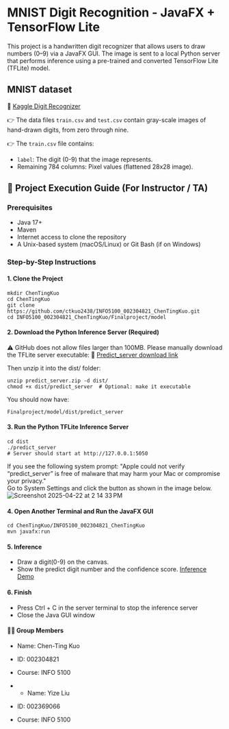 # MNIST Digit Recognition - JavaFX + TensorFlow Lite

This project is a handwritten digit recognizer that allows users to draw numbers (0–9) via a JavaFX GUI. The image is sent to a local Python server that performs inference using a pre-trained and converted TensorFlow Lite (TFLite) model.

## MNIST dataset

🔗 [Kaggle Digit Recognizer](https://www.kaggle.com/competitions/digit-recognizer/overview)

👉 The data files `train.csv` and `test.csv` contain gray-scale images of hand-drawn digits, from zero through nine.

👉 The `train.csv` file contains:
- `label`: The digit (0-9) that the image represents.
- Remaining 784 columns: Pixel values (flattened 28x28 image).

## 🚀 Project Execution Guide (For Instructor / TA)

### Prerequisites
- Java 17+
- Maven
- Internet access to clone the repository
- A Unix-based system (macOS/Linux) or Git Bash (if on Windows)

### Step-by-Step Instructions

#### 1. Clone the Project

```
mkdir ChenTingKuo
cd ChenTingKuo
git clone https://github.com/ctkuo2438/INFO5100_002304821_ChenTingKuo.git
cd INFO5100_002304821_ChenTingKuo/Finalproject/model
```
#### 2. Download the Python Inference Server (Required)

⚠️ GitHub does not allow files larger than 100MB.
Please manually download the TFLite server executable:
🔗 [Predict_server download link](https://drive.google.com/file/d/1xvq_X0NxtxDpyRFEeoL05AlA6CV__moU/view?usp=drive_link)

Then unzip it into the dist/ folder:
```
unzip predict_server.zip -d dist/
chmod +x dist/predict_server  # Optional: make it executable
```
You should now have:
```
Finalproject/model/dist/predict_server
```
#### 3. Run the Python TFLite Inference Server
```
cd dist
./predict_server
# Server should start at http://127.0.0.1:5050

```
If you see the following system prompt: "Apple could not verify “predict_server” is free of malware that may harm your Mac or compromise your privacy."  
Go to System Settings and click the button as shown in the image below.
![Screenshot 2025-04-22 at 2 14 33 PM](https://github.com/user-attachments/assets/823ed7a8-a30b-44e3-a8ef-95b309c88ab0)

#### 4. Open Another Terminal and Run the JavaFX GUI
```
cd ChenTingKuo/INFO5100_002304821_ChenTingKuo
mvn javafx:run
```
#### 5. Inference
- Draw a digit(0-9) on the canvas.
- Show the predict digit number and the confidence score.
[Inference Demo](https://drive.google.com/drive/folders/1PYl1CNd5Loe5H7hwOygpG5vszh7OxzJW?usp=drive_link)

#### 6. Finish
- Press Ctrl + C in the server terminal to stop the inference server
- Close the Java GUI window


#### 👨‍💻 Group Members
- Name: Chen-Ting Kuo
- ID: 002304821
- Course: INFO 5100

- - Name: Yize Liu
- ID: 002369066
- Course: INFO 5100
